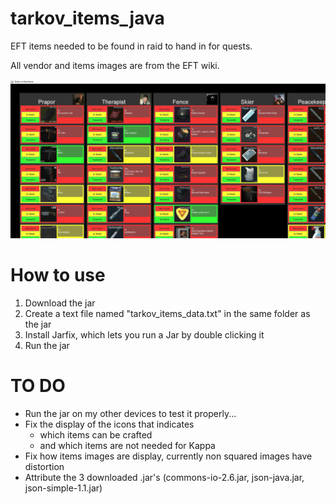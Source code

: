 # tarkov_items_java
EFT items needed to be found in raid to hand in for quests.

All vendor and items images are from the EFT wiki.

![picture alt](https://github.com/onielm/tarkov_items_java/blob/main/screenshots/Screenshot1.png?raw=true "A Screenshot")

# How to use
1. Download the jar
2. Create a text file named "tarkov_items_data.txt" in the same folder as the jar
3. Install Jarfix, which lets you run a Jar by double clicking it
4. Run the jar


# TO DO
- Run the jar on my other devices to test it properly...
- Fix the display of the icons that indicates
  - which items can be crafted
  - and which items are not needed for Kappa
- Fix how items images are display, currently non squared images have distortion
- Attribute the 3 downloaded .jar's (commons-io-2.6.jar, json-java.jar, json-simple-1.1.jar)
